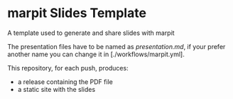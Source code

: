 # marpit Slides Template
A template used to generate and share slides with marpit

The presentation files have to be named as *presentation.md*, if your prefer another name you can change it in [./workflows/marpit.yml].

This repository, for each push, produces:
  - a release containing the PDF file
  - a static site with the slides
 
